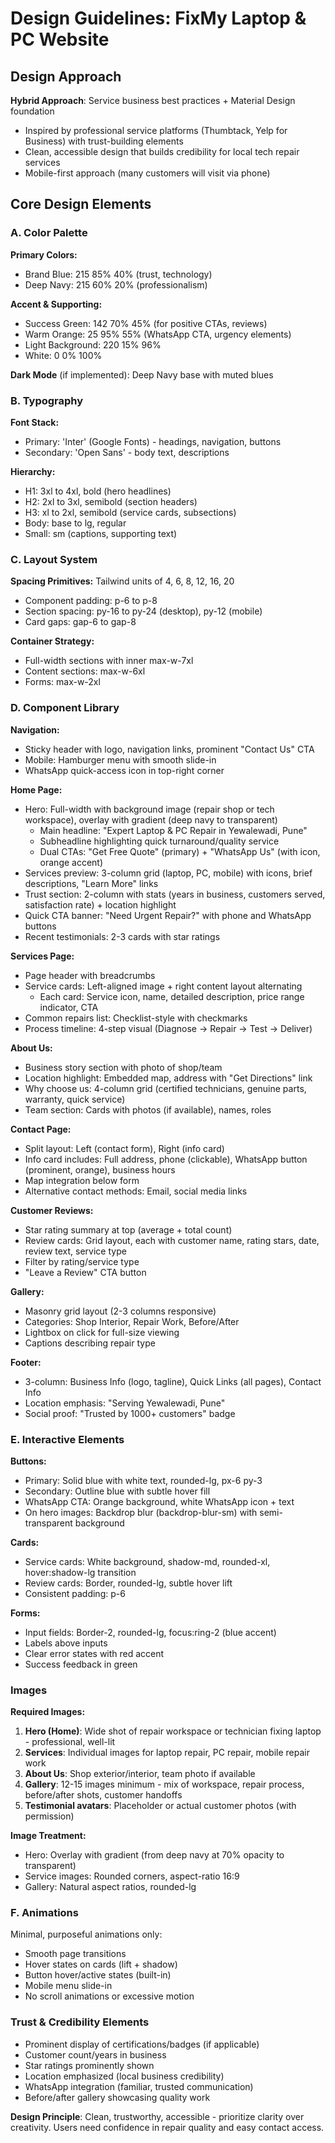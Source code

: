 # Design Guidelines: FixMy Laptop & PC Website

## Design Approach
**Hybrid Approach**: Service business best practices + Material Design foundation
- Inspired by professional service platforms (Thumbtack, Yelp for Business) with trust-building elements
- Clean, accessible design that builds credibility for local tech repair services
- Mobile-first approach (many customers will visit via phone)

## Core Design Elements

### A. Color Palette
**Primary Colors:**
- Brand Blue: 215 85% 40% (trust, technology)
- Deep Navy: 215 60% 20% (professionalism)

**Accent & Supporting:**
- Success Green: 142 70% 45% (for positive CTAs, reviews)
- Warm Orange: 25 95% 55% (WhatsApp CTA, urgency elements)
- Light Background: 220 15% 96%
- White: 0 0% 100%

**Dark Mode** (if implemented): Deep Navy base with muted blues

### B. Typography
**Font Stack:**
- Primary: 'Inter' (Google Fonts) - headings, navigation, buttons
- Secondary: 'Open Sans' - body text, descriptions

**Hierarchy:**
- H1: 3xl to 4xl, bold (hero headlines)
- H2: 2xl to 3xl, semibold (section headers)
- H3: xl to 2xl, semibold (service cards, subsections)
- Body: base to lg, regular
- Small: sm (captions, supporting text)

### C. Layout System
**Spacing Primitives:** Tailwind units of 4, 6, 8, 12, 16, 20
- Component padding: p-6 to p-8
- Section spacing: py-16 to py-24 (desktop), py-12 (mobile)
- Card gaps: gap-6 to gap-8

**Container Strategy:**
- Full-width sections with inner max-w-7xl
- Content sections: max-w-6xl
- Forms: max-w-2xl

### D. Component Library

**Navigation:**
- Sticky header with logo, navigation links, prominent "Contact Us" CTA
- Mobile: Hamburger menu with smooth slide-in
- WhatsApp quick-access icon in top-right corner

**Home Page:**
- Hero: Full-width with background image (repair shop or tech workspace), overlay with gradient (deep navy to transparent)
  - Main headline: "Expert Laptop & PC Repair in Yewalewadi, Pune"
  - Subheadline highlighting quick turnaround/quality service
  - Dual CTAs: "Get Free Quote" (primary) + "WhatsApp Us" (with icon, orange accent)
- Services preview: 3-column grid (laptop, PC, mobile) with icons, brief descriptions, "Learn More" links
- Trust section: 2-column with stats (years in business, customers served, satisfaction rate) + location highlight
- Quick CTA banner: "Need Urgent Repair?" with phone and WhatsApp buttons
- Recent testimonials: 2-3 cards with star ratings

**Services Page:**
- Page header with breadcrumbs
- Service cards: Left-aligned image + right content layout alternating
  - Each card: Service icon, name, detailed description, price range indicator, CTA
- Common repairs list: Checklist-style with checkmarks
- Process timeline: 4-step visual (Diagnose → Repair → Test → Deliver)

**About Us:**
- Business story section with photo of shop/team
- Location highlight: Embedded map, address with "Get Directions" link
- Why choose us: 4-column grid (certified technicians, genuine parts, warranty, quick service)
- Team section: Cards with photos (if available), names, roles

**Contact Page:**
- Split layout: Left (contact form), Right (info card)
- Info card includes: Full address, phone (clickable), WhatsApp button (prominent, orange), business hours
- Map integration below form
- Alternative contact methods: Email, social media links

**Customer Reviews:**
- Star rating summary at top (average + total count)
- Review cards: Grid layout, each with customer name, rating stars, date, review text, service type
- Filter by rating/service type
- "Leave a Review" CTA button

**Gallery:**
- Masonry grid layout (2-3 columns responsive)
- Categories: Shop Interior, Repair Work, Before/After
- Lightbox on click for full-size viewing
- Captions describing repair type

**Footer:**
- 3-column: Business Info (logo, tagline), Quick Links (all pages), Contact Info
- Location emphasis: "Serving Yewalewadi, Pune"
- Social proof: "Trusted by 1000+ customers" badge

### E. Interactive Elements
**Buttons:**
- Primary: Solid blue with white text, rounded-lg, px-6 py-3
- Secondary: Outline blue with subtle hover fill
- WhatsApp CTA: Orange background, white WhatsApp icon + text
- On hero images: Backdrop blur (backdrop-blur-sm) with semi-transparent background

**Cards:**
- Service cards: White background, shadow-md, rounded-xl, hover:shadow-lg transition
- Review cards: Border, rounded-lg, subtle hover lift
- Consistent padding: p-6

**Forms:**
- Input fields: Border-2, rounded-lg, focus:ring-2 (blue accent)
- Labels above inputs
- Clear error states with red accent
- Success feedback in green

### Images
**Required Images:**
1. **Hero (Home)**: Wide shot of repair workspace or technician fixing laptop - professional, well-lit
2. **Services**: Individual images for laptop repair, PC repair, mobile repair work
3. **About Us**: Shop exterior/interior, team photo if available
4. **Gallery**: 12-15 images minimum - mix of workspace, repair process, before/after shots, customer handoffs
5. **Testimonial avatars**: Placeholder or actual customer photos (with permission)

**Image Treatment:**
- Hero: Overlay with gradient (from deep navy at 70% opacity to transparent)
- Service images: Rounded corners, aspect-ratio 16:9
- Gallery: Natural aspect ratios, rounded-lg

### F. Animations
Minimal, purposeful animations only:
- Smooth page transitions
- Hover states on cards (lift + shadow)
- Button hover/active states (built-in)
- Mobile menu slide-in
- No scroll animations or excessive motion

### Trust & Credibility Elements
- Prominent display of certifications/badges (if applicable)
- Customer count/years in business
- Star ratings prominently shown
- Location emphasized (local business credibility)
- WhatsApp integration (familiar, trusted communication)
- Before/after gallery showcasing quality work

**Design Principle**: Clean, trustworthy, accessible - prioritize clarity over creativity. Users need confidence in repair quality and easy contact access.